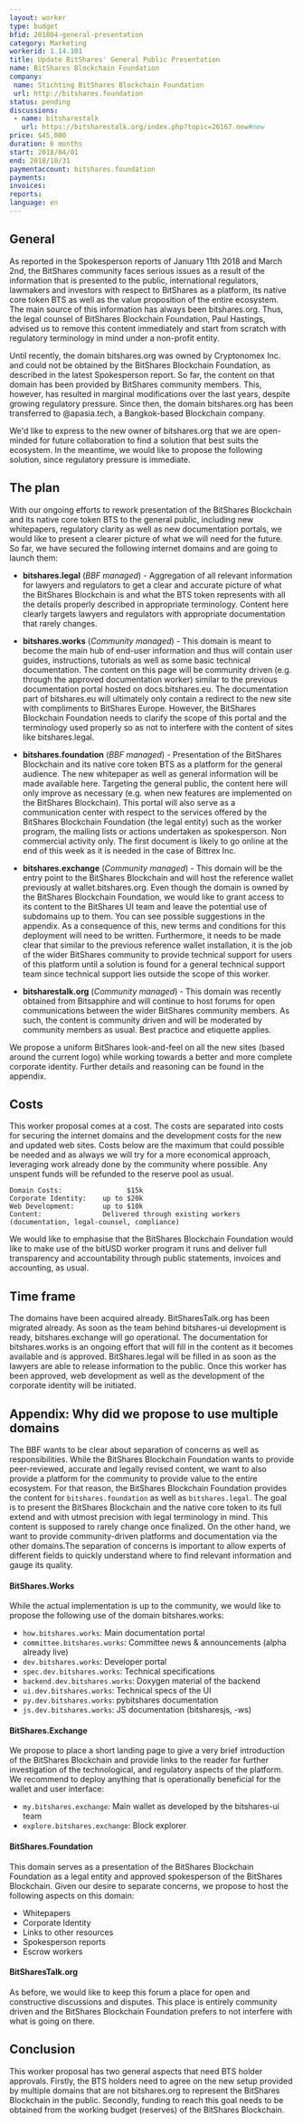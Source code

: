 ```yaml
---
layout: worker
type: budget
bfid: 201804-general-presentation
category: Marketing
workerid: 1.14.101
title: Update BitShares' General Public Presentation
name: BitShares Blockchain Foundation
company:
 name: Stichting BitShares Blockchain Foundation
 url: http://bitshares.foundation
status: pending
discussions:
 - name: bitsharestalk
   url: https://bitsharestalk.org/index.php?topic=26167.new#new
price: $45,000
duration: 6 months
start: 2018/04/01
end: 2018/10/31
paymentaccount: bitshares.foundation
payments:
invoices:
reports:
language: en
---
```


## General
As reported in the Spokesperson reports of January 11th 2018 and March
2nd, the BitShares community faces serious issues as a result of the
information that is presented to the public, international regulators,
lawmakers and investors with respect to BitShares as a platform, its
native core token BTS as well as the value proposition of the entire
ecosystem. The main source of this information has always been
bitshares.org. Thus, the legal counsel of BitShares Blockchain
Foundation, Paul Hastings, advised us to remove this content immediately
and start from scratch with regulatory terminology in mind under a
non-profit entity.

Until recently, the domain bitshares.org was owned by Cryptonomex Inc.
and could not be obtained by the BitShares Blockchain Foundation, as
described in the latest Spokesperson report. So far, the content on that
domain has been provided by BitShares community members. This, however,
has resulted in marginal modifications over the last years, despite
growing regulatory pressure. Since then, the domain bitshares.org has
been transferred to @apasia.tech, a Bangkok-based Blockchain company.

We'd like to express to the new owner of bitshares.org that we are
open-minded for future collaboration to find a solution that best suits
the ecosystem. In the meantime, we would like to propose the following
solution, since regulatory pressure is immediate.

## The plan
With our ongoing efforts to rework presentation of the BitShares
Blockchain and its native core token BTS to the general public,
including new whitepapers, regulatory clarity as well as new
documentation portals, we would like to present a clearer picture of
what we will need for the future. So far, we have secured the following
internet domains and are going to launch them:

* **bitshares.legal** (*BBF managed*) - Aggregation of all relevant
  information for lawyers and regulators to get a clear and accurate
  picture of what the BitShares Blockchain is and what the BTS token
  represents with all the details properly described in appropriate
  terminology. Content here clearly targets lawyers and regulators with
  appropriate documentation that rarely changes.

* **bitshares.works** (*Community managed*) - This domain is meant to
  become the main hub of end-user information and thus will contain user
  guides, instructions, tutorials as well as some basic technical
  documentation. The content on this page will be community driven (e.g.
  through the approved documentation worker) similar to the previous
  documentation portal hosted on docs.bitshares.eu. The documentation part
  of bitshares.eu will ultimately only contain a redirect to the new
  site with compliments to BitShares Europe. However, the BitShares
  Blockchain Foundation needs to clarify the scope of this portal and the
  terminology used properly so as not to interfere with the content of
  sites like bitshares.legal.

* **bitshares.foundation** (*BBF managed*) - Presentation of the
  BitShares Blockchain and its native core token BTS as a platform for
  the general audience. The new whitepaper as well as general information
  will be made available here. Targeting the general public, the content
  here will only improve as necessary (e.g. when new features are
  implemented on the BitShares Blockchain). This portal will also serve as
  a communication center with respect to the services offered by the
  BitShares Blockchain Foundation (the legal entity) such as the worker
  program, the mailing lists or actions undertaken as spokesperson. Non
  commercial activity only. The first document is likely to go online at
  the end of this week as it is needed in the case of Bittrex Inc.

* **bitshares.exchange** (*Community managed*) - This domain will be
  the entry point to the BitShares Blockchain and will host the
  reference wallet previously at wallet.bitshares.org. Even though the
  domain is owned by the BitShares Blockchain Foundation, we would like to
  grant access to its content to the BitShares UI team and leave the
  potential use of subdomains up to them. You can see possible suggestions
  in the appendix. As a consequence of this, new terms and conditions for
  this deployment will need to be written. Furthermore, it needs to be
  made clear that similar to the previous reference wallet installation,
  it is the job of the wider BitShares community to provide technical
  support for users of this platform until a solution is found for a
  general technical support team since technical support lies outside the
  scope of this worker.

* **bitsharestalk.org** (*Community managed*) - This domain was recently
  obtained from Bitsapphire and will continue to host forums for open
  communications between the wider BitShares community members. As such,
  the content is community driven and will be moderated by community
  members as usual. Best practice and etiquette applies.

We propose a uniform BitShares look-and-feel on all the new sites (based
around the current logo) while working towards a better and more
complete corporate identity. Further details and reasoning can be found
in the appendix.

## Costs
This worker proposal comes at a cost. The costs are separated into costs
for securing the internet domains and the development costs for the new
and updated web sites. Costs below are the maximum that could possible
be needed and as always we will try for a more economical approach,
leveraging work already done by the community where possible. Any
unspent funds will be refunded to the reserve pool as usual.

```
Domain Costs:                $15k
Corporate Identity:    up to $20k
Web Development:       up to $10k
Content:               Delivered through existing workers (documentation, legal-counsel, compliance)
```

We would like to emphasise that the BitShares Blockchain Foundation
would like to make use of the bitUSD worker program it runs and deliver
full transparency and accountability through public statements, invoices
and accounting, as usual.

## Time frame
The domains have been acquired already. BitSharesTalk.org has been
migrated already. As soon as the team behind bitshares-ui development is
ready, bitshares.exchange will go operational. The documentation for
bitshares.works is an ongoing effort that will fill in the content as it
becomes available and is approved. BitShares.legal will be filled in as
soon as the lawyers are able to release information to the public. Once
this worker has been approved, web development as well as the
development of the corporate identity will be initiated.

## Appendix: Why did we propose to use multiple domains
The BBF wants to be clear about separation of concerns as well as
responsibilities. While the BitShares Blockchain Foundation wants to
provide peer-reviewed, accurate and legally revised content, we want to
also provide a platform for the community to provide value to the entire
ecosystem. For that reason, the BitShares Blockchain Foundation provides
the content for `bitshares.foundation` as well as `bitshares.legal`. The
goal is to present the BitShares Blockchain and the native core token to
its full extend and with utmost precision with legal terminology in
mind. This content is supposed to rarely change once finalized. On the
other hand, we want to provide community-driven platforms and
documentation via the other domains.The separation of concerns is
important to allow experts of different fields to quickly understand
where to find relevant information and gauge its quality.

#### BitShares.Works
While the actual implementation is up to the community, we would like to
propose the following use of the domain bitshares.works:

* `how.bitshares.works`: Main documentation portal
* `committee.bitshares.works`: Committee news & announcements (alpha already live)
* `dev.bitshares.works`: Developer portal
* `spec.dev.bitshares.works`: Technical specifications
* `backend.dev.bitshares.works`: Doxygen material of the backend
* `ui.dev.bitshares.works`: Technical specs of the UI
* `py.dev.bitshares.works`: pybitshares documentation
* `js.dev.bitshares.works`: JS documentation (bitsharesjs, -ws)

#### BitShares.Exchange
We propose to place a short landing page to give a very brief
introduction of the BitShares Blockchain and provide links to the reader
for further investigation of the technological, and regulatory aspects
of the platform. We recommend to deploy anything that is operationally
beneficial for the wallet and user interface:

* `my.bitshares.exchange`: Main wallet as developed by the bitshares-ui team
* `explore.bitshares.exchange`: Block explorer

#### BitShares.Foundation
This domain serves as a presentation of the BitShares Blockchain
Foundation as a legal entity and approved spokesperson of the BitShares
Blockchain. Given our desire to separate concerns, we propose to host
the following aspects on this domain:

 * Whitepapers
 * Corporate Identity
 * Links to other resources
 * Spokesperson reports
 * Escrow workers

#### BitSharesTalk.org
As before, we would like to keep this forum a place for open and
constructive discussions and disputes. This place is entirely community
driven and the BitShares Blockchain Foundation prefers to not interfere
with what is going on there.

## Conclusion
This worker proposal has two general aspects that need BTS holder
approvals. Firstly, the BTS holders need to agree on the new setup
provided by multiple domains that are not bitshares.org to represent the
BitShares Blockchain in the public. Secondly, funding to reach this goal
needs to be obtained from the working budget (reserves) of the BitShares
Blockchain.
